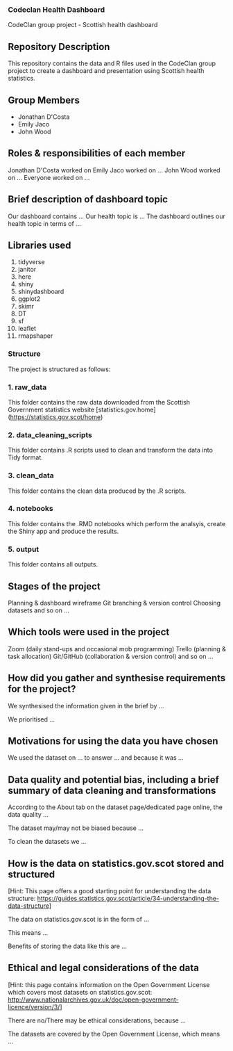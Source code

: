 ### Codeclan Health Dashboard
 CodeClan group project - Scottish health dashboard
 
## Repository Description
This repository contains the data and R files used in the CodeClan group project to create a dashboard and presentation using Scottish health statistics.

## Group Members
- Jonathan D'Costa 
- Emily Jaco 
-  John Wood

## Roles & responsibilities of each member
Jonathan D'Costa worked on 
Emily Jaco worked on …
John Wood worked on …
Everyone worked on …

## Brief description of dashboard topic
Our dashboard contains …
Our health topic is …
The dashboard outlines our health topic in terms of …

## Libraries used
1. tidyverse
2. janitor
3. here
4. shiny
5. shinydashboard
6. ggplot2
7. skimr
8. DT
9. sf
10. leaflet
11. rmapshaper

### Structure
The project is structured as follows:

### 1. raw_data
This folder contains the raw data downloaded from the Scottish Government statistics website [statistics.gov.home]
(https://statistics.gov.scot/home)

### 2. data\_cleaning\_scripts
This folder contains .R scripts used to clean and transform the data into Tidy format.


### 3. clean_data
This folder contains the clean data produced by the .R scripts.

### 4. notebooks
This folder contains the .RMD notebooks which perform the analsyis, create the Shiny app and produce the results.

### 5. output
This folder contains all outputs.

## Stages of the project
Planning & dashboard wireframe
Git branching & version control
Choosing datasets
and so on …

## Which tools were used in the project
Zoom (daily stand-ups and occasional mob programming)
Trello (planning & task allocation)
Git/GitHub (collaboration & version control)
and so on …

## How did you gather and synthesise requirements for the project?
We synthesised the information given in the brief by …

We prioritised …

## Motivations for using the data you have chosen
We used the dataset on … to answer … and because it was …

## Data quality and potential bias, including a brief summary of data cleaning and transformations
According to the About tab on the dataset page/dedicated page online, the data quality …

The dataset may/may not be biased because …

To clean the datasets we …

## How is the data on statistics.gov.scot stored and structured
[Hint: This page offers a good starting point for understanding the data structure: https://guides.statistics.gov.scot/article/34-understanding-the-data-structure]

The data on statistics.gov.scot is in the form of …

This means …

Benefits of storing the data like this are …

## Ethical and legal considerations of the data
[Hint: this page contains information on the Open Government License which covers most datasets on statistics.gov.scot: http://www.nationalarchives.gov.uk/doc/open-government-licence/version/3/]

There are no/There may be ethical considerations, because …

The datasets are covered by the Open Government License, which means …
